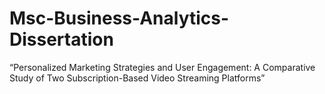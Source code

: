 # Msc-Business-Analytics-Dissertation
“Personalized Marketing Strategies and User Engagement: A Comparative Study of Two Subscription-Based Video Streaming Platforms”
